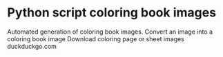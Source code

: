 # Python script coloring book images

Automated generation of coloring book images. Convert an image into a coloring book image
Download coloring page or sheet images duckduckgo.com

